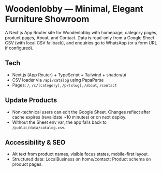 # Woodenlobby — Minimal, Elegant Furniture Showroom

A Next.js App Router site for Woodenlobby with homepage, category pages, product pages, About, and Contact. Data is read-only from a Google Sheet CSV (with local CSV fallback), and enquiries go to WhatsApp (or a form URL if configured).

## Tech
- Next.js (App Router) + TypeScript + Tailwind + shadcn/ui
- CSV loader via `/api/catalog` using PapaParse
- Pages: `/`, `/c/[category]`, `/p/[slug]`, `/about`, `/contact`


## Update Products
- Non-technical users can edit the Google Sheet. Changes reflect after cache expires (revalidate ~10 minutes) or on next deploy.
- Without the Sheet env var, the app falls back to `/public/data/catalog.csv`.


## Accessibility & SEO
- Alt text from product names, visible focus states, mobile-first layout.
- Structured data: LocalBusiness on home/contact; Product schema on product pages.
